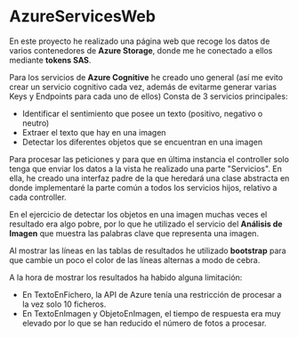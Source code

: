 # AzureServicesWeb
En este proyecto he realizado una página web que recoge los datos de varios contenedores de **Azure Storage**, donde me he conectado a ellos mediante **tokens SAS**.

Para los servicios de **Azure Cognitive** he creado uno general (así me evito crear un servicio cognitivo cada vez, además de evitarme generar varias Keys y Endpoints para cada uno de ellos)
Consta de 3 servicios principales:
* Identificar el sentimiento que posee un texto (positivo, negativo o neutro)
* Extraer el texto que hay en una imagen
* Detectar los diferentes objetos que se encuentran en una imagen

Para procesar las peticiones y para que en última instancia el controller solo tenga que enviar los datos a la vista he realizado una parte "Servicios". En ella, he creado una interfaz padre de la que heredará una clase abstracta en donde implementaré la parte común a todos los servicios hijos, relativo a cada controller.

En el ejercicio de detectar los objetos en una imagen muchas veces el resultado era algo pobre, por lo que he utilizado el servicio del **Análisis de Imagen** que muestra las palabras clave que representa una imagen.

Al mostrar las líneas en las tablas de resultados he utilizado **bootstrap** para que cambie un poco el color de las líneas alternas a modo de cebra. 

A la hora de mostrar los resultados ha habido alguna limitación:
* En TextoEnFichero, la API de Azure tenía una restricción de procesar a la vez solo 10 ficheros.
* En TextoEnImagen y ObjetoEnImagen, el tiempo de respuesta era muy elevado por lo que se han reducido el número de fotos a procesar.
